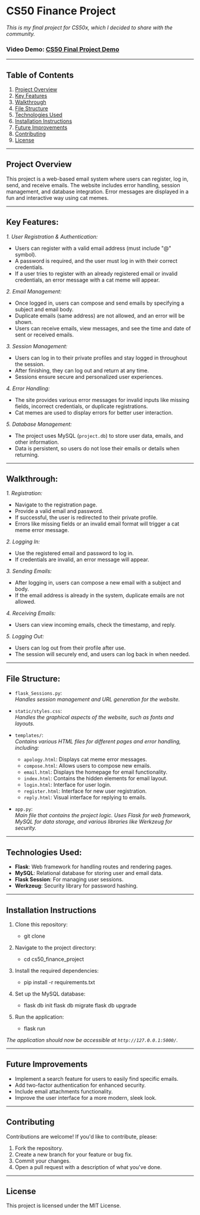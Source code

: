 # **CS50 Finance Project**

*This is my final project for CS50x, which I decided to share with the community.*

### **Video Demo**: [CS50 Final Project Demo](https://www.youtube.com/watch?v%253DuogJL_Q7ORc)

---

## **Table of Contents**
1. [Project Overview](#project-overview)
2. [Key Features](#key-features)
3. [Walkthrough](#walkthrough)
4. [File Structure](#file-structure)
5. [Technologies Used](#technologies-used)
6. [Installation Instructions](#installation-instructions)
7. [Future Improvements](#future-improvements)
8. [Contributing](#contributing)
9. [License](#license)

---

## **Project Overview**
This project is a web-based email system where users can register, log in, send, and receive emails. The website includes error handling, session management, and database integration. Error messages are displayed in a fun and interactive way using cat memes.

---

## **Key Features**:
*1. User Registration & Authentication:*
   - Users can register with a valid email address (must include "@" symbol).
   - A password is required, and the user must log in with their correct credentials.
   - If a user tries to register with an already registered email or invalid credentials, an error message with a cat meme will appear.

*2. Email Management:*
   - Once logged in, users can compose and send emails by specifying a subject and email body.
   - Duplicate emails (same address) are not allowed, and an error will be shown.
   - Users can receive emails, view messages, and see the time and date of sent or received emails.

*3. Session Management:*
   - Users can log in to their private profiles and stay logged in throughout the session.
   - After finishing, they can log out and return at any time.
   - Sessions ensure secure and personalized user experiences.

*4. Error Handling:*
   - The site provides various error messages for invalid inputs like missing fields, incorrect credentials, or duplicate registrations.
   - Cat memes are used to display errors for better user interaction.

*5. Database Management:*
   - The project uses MySQL (`project.db`) to store user data, emails, and other information.
   - Data is persistent, so users do not lose their emails or details when returning.

---

## **Walkthrough**:

*1. Registration:*  
   - Navigate to the registration page.  
   - Provide a valid email and password.  
   - If successful, the user is redirected to their private profile.  
   - Errors like missing fields or an invalid email format will trigger a cat meme error message.

*2. Logging In:*  
   - Use the registered email and password to log in.  
   - If credentials are invalid, an error message will appear.

*3. Sending Emails:*  
   - After logging in, users can compose a new email with a subject and body.  
   - If the email address is already in the system, duplicate emails are not allowed.

*4. Receiving Emails:*  
   - Users can view incoming emails, check the timestamp, and reply.

*5. Logging Out:*  
   - Users can log out from their profile after use.  
   - The session will securely end, and users can log back in when needed.

---

## **File Structure**:

- `flask_Sessions.py`:  
   *Handles session management and URL generation for the website.*

- `static/styles.css`:  
   *Handles the graphical aspects of the website, such as fonts and layouts.*

- `templates/`:  
   *Contains various HTML files for different pages and error handling, including:*
   - `apology.html`: Displays cat meme error messages.
   - `compose.html`: Allows users to compose new emails.
   - `email.html`: Displays the homepage for email functionality.
   - `index.html`: Contains the hidden elements for email layout.
   - `login.html`: Interface for user login.
   - `register.html`: Interface for new user registration.
   - `reply.html`: Visual interface for replying to emails.

- `app.py`:  
   *Main file that contains the project logic. Uses Flask for web framework, MySQL for data storage, and various libraries like Werkzeug for security.*

---

## **Technologies Used**:

- **Flask**: Web framework for handling routes and rendering pages.
- **MySQL**: Relational database for storing user and email data.
- **Flask Session**: For managing user sessions.
- **Werkzeug**: Security library for password hashing.

---

## **Installation Instructions**

1. Clone this repository:
   - git clone <your-repo-link>

2. Navigate to the project directory:
   - cd cs50_finance_project

3. Install the required dependencies:
   - pip install -r requirements.txt
     
4. Set up the MySQL database:
   - flask db init flask db migrate flask db upgrade

5. Run the application:
   - flask run


*The application should now be accessible at `http://127.0.0.1:5000/`.*

---

## **Future Improvements**

- Implement a search feature for users to easily find specific emails.
- Add two-factor authentication for enhanced security.
- Include email attachments functionality.
- Improve the user interface for a more modern, sleek look.

---

## **Contributing**

Contributions are welcome! If you'd like to contribute, please:
1. Fork the repository.
2. Create a new branch for your feature or bug fix.
3. Commit your changes.
4. Open a pull request with a description of what you've done.

---

## **License**

This project is licensed under the MIT License. 





